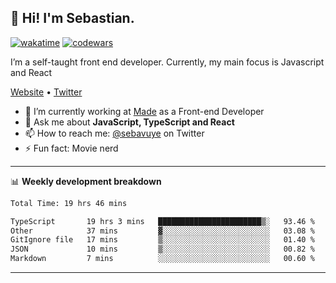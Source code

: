 ## 👋 Hi! I'm Sebastian.

[![wakatime](https://wakatime.com/badge/user/df0036c6-328a-4a39-be9b-e49417ed22a1.svg)](https://wakatime.com/@df0036c6-328a-4a39-be9b-e49417ed22a1)
[![codewars](https://www.codewars.com/users/sebavuye/badges/small)](https://www.codewars.com/users/sebavuye)

I’m a self-taught front end developer. Currently, my main focus is Javascript and React

[Website](https://sebastianvuye.be) • [Twitter](https://twitter.com/sebavuye)

- 🔭 I’m currently working at [Made](https://made.be/) as a Front-end Developer
- 💬 Ask me about **JavaScript, TypeScript and React**
- 📫 How to reach me: [@sebavuye](https://twitter.com/sebavuye) on Twitter
- ⚡ Fun fact: Movie nerd

-------

📊 **Weekly development breakdown**

<!--START_SECTION:waka-->

```txt
Total Time: 19 hrs 46 mins

TypeScript       19 hrs 3 mins   ███████████████████████▒░   93.46 %
Other            37 mins         ▓░░░░░░░░░░░░░░░░░░░░░░░░   03.08 %
GitIgnore file   17 mins         ▒░░░░░░░░░░░░░░░░░░░░░░░░   01.40 %
JSON             10 mins         ▒░░░░░░░░░░░░░░░░░░░░░░░░   00.82 %
Markdown         7 mins          ░░░░░░░░░░░░░░░░░░░░░░░░░   00.60 %
```

<!--END_SECTION:waka-->
-------

